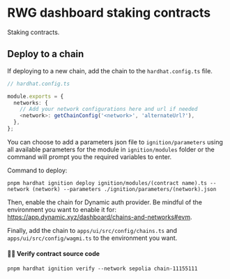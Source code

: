 # RWG dashboard staking contracts

Staking contracts.

## Deploy to a chain

If deploying to a new chain, add the chain to the `hardhat.config.ts` file.

```typescript
// hardhat.config.ts

module.exports = {
  networks: {
    // Add your network configurations here and url if needed
    <network>: getChainConfig('<network>', 'alternateUrl?'),
  },
};
```

You can choose to add a parameters json file to `ignition/parameters` using all available
parameters for the module in `ignition/modules` folder or the command will prompt you the required variables to enter.

Command to deploy:

```console
pnpm hardhat ignition deploy ignition/modules/(contract name).ts --network (network) --parameters ./ignition/parameters/(network).json
```

Then, enable the chain for Dynamic auth provider. Be mindful of the environment you want to enable it for:
https://app.dynamic.xyz/dashboard/chains-and-networks#evm.

Finally, add the chain to `apps/ui/src/config/chains.ts` and `apps/ui/src/config/wagmi.ts` to the environment you want.

#### 🐱‍💻 Verify contract source code

```console
pnpm hardhat ignition verify --network sepolia chain-11155111
```
